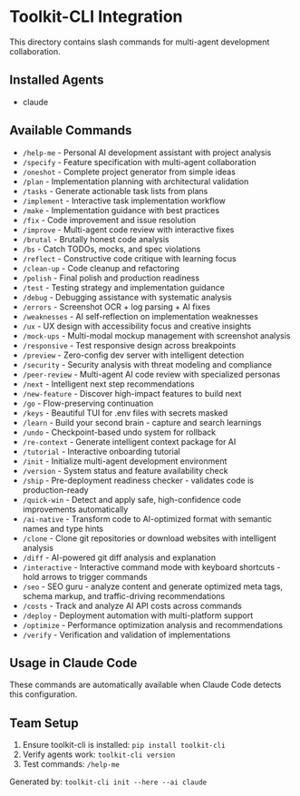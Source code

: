 # Toolkit-CLI Integration

This directory contains slash commands for multi-agent development collaboration.

## Installed Agents
- claude

## Available Commands
- `/help-me` - Personal AI development assistant with project analysis
- `/specify` - Feature specification with multi-agent collaboration
- `/oneshot` - Complete project generator from simple ideas
- `/plan` - Implementation planning with architectural validation
- `/tasks` - Generate actionable task lists from plans
- `/implement` - Interactive task implementation workflow
- `/make` - Implementation guidance with best practices
- `/fix` - Code improvement and issue resolution
- `/improve` - Multi-agent code review with interactive fixes
- `/brutal` - Brutally honest code analysis
- `/bs` - Catch TODOs, mocks, and spec violations
- `/reflect` - Constructive code critique with learning focus
- `/clean-up` - Code cleanup and refactoring
- `/polish` - Final polish and production readiness
- `/test` - Testing strategy and implementation guidance
- `/debug` - Debugging assistance with systematic analysis
- `/errors` - Screenshot OCR + log parsing + AI fixes
- `/weaknesses` - AI self-reflection on implementation weaknesses
- `/ux` - UX design with accessibility focus and creative insights
- `/mock-ups` - Multi-modal mockup management with screenshot analysis
- `/responsive` - Test responsive design across breakpoints
- `/preview` - Zero-config dev server with intelligent detection
- `/security` - Security analysis with threat modeling and compliance
- `/peer-review` - Multi-agent AI code review with specialized personas
- `/next` - Intelligent next step recommendations
- `/new-feature` - Discover high-impact features to build next
- `/go` - Flow-preserving continuation
- `/keys` - Beautiful TUI for .env files with secrets masked
- `/learn` - Build your second brain - capture and search learnings
- `/undo` - Checkpoint-based undo system for rollback
- `/re-context` - Generate intelligent context package for AI
- `/tutorial` - Interactive onboarding tutorial
- `/init` - Initialize multi-agent development environment
- `/version` - System status and feature availability check
- `/ship` - Pre-deployment readiness checker - validates code is production-ready
- `/quick-win` - Detect and apply safe, high-confidence code improvements automatically
- `/ai-native` - Transform code to AI-optimized format with semantic names and type hints
- `/clone` - Clone git repositories or download websites with intelligent analysis
- `/diff` - AI-powered git diff analysis and explanation
- `/interactive` - Interactive command mode with keyboard shortcuts - hold arrows to trigger commands
- `/seo` - SEO guru - analyze content and generate optimized meta tags, schema markup, and traffic-driving recommendations
- `/costs` - Track and analyze AI API costs across commands
- `/deploy` - Deployment automation with multi-platform support
- `/optimize` - Performance optimization analysis and recommendations
- `/verify` - Verification and validation of implementations

## Usage in Claude Code
These commands are automatically available when Claude Code detects this configuration.

## Team Setup
1. Ensure toolkit-cli is installed: `pip install toolkit-cli`
2. Verify agents work: `toolkit-cli version`
3. Test commands: `/help-me`

Generated by: `toolkit-cli init --here --ai claude`
